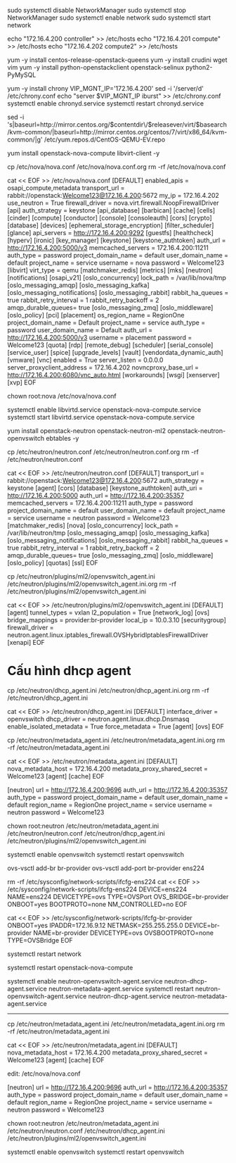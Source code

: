 sudo systemctl disable NetworkManager
sudo systemctl stop NetworkManager
sudo systemctl enable network
sudo systemctl start network

echo "172.16.4.200 controller" >> /etc/hosts
echo "172.16.4.201 compute" >> /etc/hosts
echo "172.16.4.202 compute2" >> /etc/hosts

yum -y install centos-release-openstack-queens
yum -y install crudini wget vim
yum -y install python-openstackclient openstack-selinux python2-PyMySQL


yum -y install chrony
VIP_MGNT_IP='172.16.4.200'
sed -i '/server/d' /etc/chrony.conf
echo "server $VIP_MGNT_IP iburst" >> /etc/chrony.conf
systemctl enable chronyd.service
systemctl restart chronyd.service

sed -i 's|baseurl=http:\/\/mirror.centos.org\/$contentdir\/$releasever\/virt\/$basearch\/kvm-common\/|baseurl=http:\/\/mirror.centos.org\/centos\/7\/virt\/x86_64\/kvm-common\/|g' /etc/yum.repos.d/CentOS-QEMU-EV.repo

yum install openstack-nova-compute libvirt-client -y

cp /etc/nova/nova.conf  /etc/nova/nova.conf.org
rm -rf /etc/nova/nova.conf

cat << EOF >> /etc/nova/nova.conf 
[DEFAULT]
enabled_apis = osapi_compute,metadata
transport_url = rabbit://openstack:Welcome123@172.16.4.200:5672
my_ip = 172.16.4.202
use_neutron = True
firewall_driver = nova.virt.firewall.NoopFirewallDriver
[api]
auth_strategy = keystone
[api_database]
[barbican]
[cache]
[cells]
[cinder]
[compute]
[conductor]
[console]
[consoleauth]
[cors]
[crypto]
[database]
[devices]
[ephemeral_storage_encryption]
[filter_scheduler]
[glance]
api_servers = http://172.16.4.200:9292
[guestfs]
[healthcheck]
[hyperv]
[ironic]
[key_manager]
[keystone]
[keystone_authtoken]
auth_url = http://172.16.4.200:5000/v3
memcached_servers = 172.16.4.200:11211
auth_type = password
project_domain_name = default
user_domain_name = default
project_name = service
username = nova
password = Welcome123
[libvirt]
virt_type = qemu
[matchmaker_redis]
[metrics]
[mks]
[neutron]
[notifications]
[osapi_v21]
[oslo_concurrency]
lock_path = /var/lib/nova/tmp
[oslo_messaging_amqp]
[oslo_messaging_kafka]
[oslo_messaging_notifications]
[oslo_messaging_rabbit]
rabbit_ha_queues = true
rabbit_retry_interval = 1
rabbit_retry_backoff = 2
amqp_durable_queues= true
[oslo_messaging_zmq]
[oslo_middleware]
[oslo_policy]
[pci]
[placement]
os_region_name = RegionOne
project_domain_name = Default
project_name = service
auth_type = password
user_domain_name = Default
auth_url = http://172.16.4.200:5000/v3
username = placement
password = Welcome123
[quota]
[rdp]
[remote_debug]
[scheduler]
[serial_console]
[service_user]
[spice]
[upgrade_levels]
[vault]
[vendordata_dynamic_auth]
[vmware]
[vnc]
enabled = True
server_listen = 0.0.0.0
server_proxyclient_address = 172.16.4.202
novncproxy_base_url = http://172.16.4.200:6080/vnc_auto.html
[workarounds]
[wsgi]
[xenserver]
[xvp]
EOF

chown root:nova /etc/nova/nova.conf

systemctl enable libvirtd.service openstack-nova-compute.service
systemctl start libvirtd.service openstack-nova-compute.service

yum install openstack-neutron openstack-neutron-ml2 openstack-neutron-openvswitch ebtables -y

cp /etc/neutron/neutron.conf /etc/neutron/neutron.conf.org 
rm -rf /etc/neutron/neutron.conf

cat << EOF >> /etc/neutron/neutron.conf
[DEFAULT]
transport_url = rabbit://openstack:Welcome123@172.16.4.200:5672
auth_strategy = keystone
[agent]
[cors]
[database]
[keystone_authtoken]
auth_uri = http://172.16.4.200:5000
auth_url = http://172.16.4.200:35357
memcached_servers = 172.16.4.200:11211
auth_type = password
project_domain_name = default
user_domain_name = default
project_name = service
username = neutron
password = Welcome123
[matchmaker_redis]
[nova]
[oslo_concurrency]
lock_path = /var/lib/neutron/tmp
[oslo_messaging_amqp]
[oslo_messaging_kafka]
[oslo_messaging_notifications]
[oslo_messaging_rabbit]
rabbit_ha_queues = true
rabbit_retry_interval = 1
rabbit_retry_backoff = 2
amqp_durable_queues= true
[oslo_messaging_zmq]
[oslo_middleware]
[oslo_policy]
[quotas]
[ssl]
EOF

cp /etc/neutron/plugins/ml2/openvswitch_agent.ini /etc/neutron/plugins/ml2/openvswitch_agent.ini.org 
rm -rf /etc/neutron/plugins/ml2/openvswitch_agent.ini

cat << EOF >> /etc/neutron/plugins/ml2/openvswitch_agent.ini
[DEFAULT]
[agent]
tunnel_types = vxlan
l2_population = True
[network_log]
[ovs]
bridge_mappings = provider:br-provider
local_ip = 10.0.3.10
[securitygroup]
firewall_driver = neutron.agent.linux.iptables_firewall.OVSHybridIptablesFirewallDriver
[xenapi]
EOF

# Cấu hình dhcp agent
cp /etc/neutron/dhcp_agent.ini /etc/neutron/dhcp_agent.ini.org
rm -rf /etc/neutron/dhcp_agent.ini

cat << EOF >> /etc/neutron/dhcp_agent.ini
[DEFAULT]
interface_driver = openvswitch
dhcp_driver = neutron.agent.linux.dhcp.Dnsmasq
enable_isolated_metadata = True
force_metadata = True
[agent]
[ovs]
EOF

cp /etc/neutron/metadata_agent.ini /etc/neutron/metadata_agent.ini.org 
rm -rf /etc/neutron/metadata_agent.ini

cat << EOF >> /etc/neutron/metadata_agent.ini
[DEFAULT]
nova_metadata_host = 172.16.4.200
metadata_proxy_shared_secret = Welcome123
[agent]
[cache]
EOF

[neutron]
url = http://172.16.4.200:9696
auth_url = http://172.16.4.200:35357
auth_type = password
project_domain_name = default
user_domain_name = default
region_name = RegionOne
project_name = service
username = neutron
password = Welcome123

chown root:neutron /etc/neutron/metadata_agent.ini /etc/neutron/neutron.conf /etc/neutron/dhcp_agent.ini /etc/neutron/plugins/ml2/openvswitch_agent.ini

systemctl enable openvswitch
systemctl restart openvswitch

ovs-vsctl add-br br-provider
ovs-vsctl add-port br-provider ens224

rm -rf /etc/sysconfig/network-scripts/ifcfg-ens224
cat << EOF >> /etc/sysconfig/network-scripts/ifcfg-ens224
DEVICE=ens224
NAME=ens224
DEVICETYPE=ovs
TYPE=OVSPort
OVS_BRIDGE=br-provider
ONBOOT=yes
BOOTPROTO=none
NM_CONTROLLED=no
EOF

cat << EOF >> /etc/sysconfig/network-scripts/ifcfg-br-provider
ONBOOT=yes
IPADDR=172.16.9.12
NETMASK=255.255.255.0
DEVICE=br-provider
NAME=br-provider
DEVICETYPE=ovs
OVSBOOTPROTO=none
TYPE=OVSBridge
EOF

systemctl restart network

systemctl restart openstack-nova-compute

systemctl enable neutron-openvswitch-agent.service neutron-dhcp-agent.service neutron-metadata-agent.service
systemctl restart neutron-openvswitch-agent.service neutron-dhcp-agent.service neutron-metadata-agent.service

---------------
cp /etc/neutron/metadata_agent.ini /etc/neutron/metadata_agent.ini.org 
rm -rf /etc/neutron/metadata_agent.ini

cat << EOF >> /etc/neutron/metadata_agent.ini
[DEFAULT]
nova_metadata_host = 172.16.4.200
metadata_proxy_shared_secret = Welcome123
[agent]
[cache]
EOF 

edit: /etc/nova/nova.conf

[neutron]
url = http://172.16.4.200:9696
auth_url = http://172.16.4.200:35357
auth_type = password
project_domain_name = default
user_domain_name = default
region_name = RegionOne
project_name = service
username = neutron
password = Welcome123

chown root:neutron /etc/neutron/metadata_agent.ini /etc/neutron/neutron.conf /etc/neutron/dhcp_agent.ini /etc/neutron/plugins/ml2/openvswitch_agent.ini

systemctl enable openvswitch
systemctl restart openvswitch




